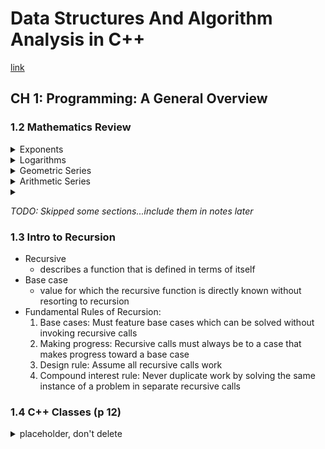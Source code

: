 # Data Structures And Algorithm Analysis in C++

[link](https://www.pearson.com/us/higher-education/program/Weiss-Data-Structures-and-Algorithm-Analysis-in-C-4th-Edition/PGM148299.html)

## CH 1: Programming: A General Overview

### 1.2 Mathematics Review

<details><summary>Exponents</summary>
  
  ![image](https://user-images.githubusercontent.com/14286113/161382403-7a445711-eb01-483e-bbb2-9319a26b5d30.png)

</details>

<details><summary>Logarithms</summary>
  
  ![image](https://user-images.githubusercontent.com/14286113/161382488-cd5ab872-cb80-4cfb-94e9-a961503746cb.png)

</details>

<details><summary>Geometric Series</summary>

  ![image](https://user-images.githubusercontent.com/14286113/161382601-7a8d3a0f-60d3-4007-afcf-7fcab1854846.png)

</details>

<details><summary>Arithmetic Series</summary>

  ![image](https://user-images.githubusercontent.com/14286113/161382680-ff553444-d2bc-4f3b-b057-3a6ea31f00e7.png)

</details>

<details><summary></summary>

</details>

*TODO: Skipped some sections...include them in notes later*

### 1.3 Intro to Recursion

- Recursive
  - describes a function that is defined in terms of itself
- Base case
  - value for which the recursive function is directly known without resorting to recursion
- Fundamental Rules of Recursion:
  1. Base cases: Must feature base cases which can be solved without invoking recursive calls
  2. Making progress: Recursive calls must always be to a case that makes progress toward a base case
  3. Design rule: Assume all recursive calls work
  4. Compound interest rule: Never duplicate work by solving the same instance of a problem in separate recursive calls

### 1.4 C++ Classes (p 12)




<details><summary>placeholder, don't delete</summary>

</details>
